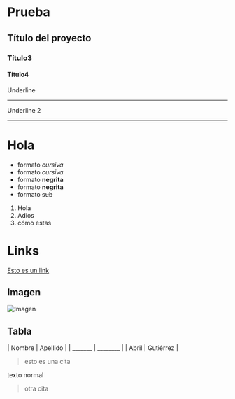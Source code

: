 # Prueba
## Título del proyecto
### Título3
#### Título4
Underline
__________
Underline 2
________
# Hola
- formato *cursiva*
- formato _cursiva_
- formato **negrita**
- formato __negrita__
- formato ~~sub~~
1. Hola
2. Adios
3. cómo estas
# Links 
<a href="https://classroom.google.com/u/1/c/MTI2Mjg0ODM2MjMy/a/MTk4MDg2NjEwNjI1/details"> Esto es un link</a>
## Imagen
![Imagen](https://vignette.wikia.nocookie.net/las-chicas-superpoderosas-reboot/images/4/47/TouPgjsg.png/revision/latest/top-crop/width/360/height/450?cb=20160725144743&path-prefix=es)

## Tabla
| Nombre | Apellido |
| _______ | ________ |
| Abril | Gutiérrez |

> esto es una cita

texto normal

> otra cita
